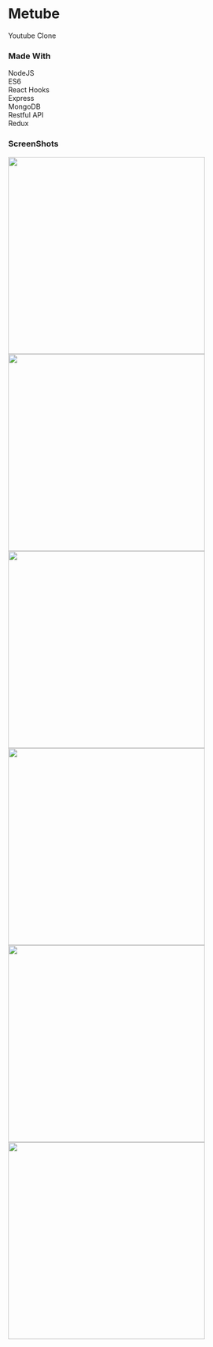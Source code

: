 # Metube
Youtube Clone

### Made With
NodeJS<br>
ES6<br>
React Hooks<br>
Express<br>
MongoDB<br>
Restful API<br>
Redux<br>

### ScreenShots
<div>
 <img width="400" src="https://user-images.githubusercontent.com/50590192/80966135-dcba1f80-8e4e-11ea-94cc-121216f60ee9.png">
 <img width="400" src="https://user-images.githubusercontent.com/50590192/80966126-d88e0200-8e4e-11ea-9305-4d708f54d0f7.png">
 <img width="400" src="https://user-images.githubusercontent.com/50590192/80966228-0d01be00-8e4f-11ea-8d18-073eff7c22c3.png">
 <img width="400" src="https://user-images.githubusercontent.com/50590192/80966245-1723bc80-8e4f-11ea-8b46-e33ffb4cef93.png">
 <img width="400" src="https://user-images.githubusercontent.com/50590192/80966304-3cb0c600-8e4f-11ea-93d0-a6737a982afa.png">
 <img width="400" src="https://user-images.githubusercontent.com/50590192/80966354-594cfe00-8e4f-11ea-90b1-5a5a6000bea5.png">
</div>
